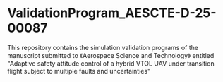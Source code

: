 # ValidationProgram_AESCTE-D-25-00087
This repository contains the simulation validation programs of the manuscript submitted to 《Aerospace Science and Technology》 entitled "Adaptive safety attitude control of a hybrid VTOL UAV under transition flight subject to multiple faults and uncertainties"
